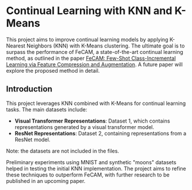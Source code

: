 # Continual Learning with KNN and K-Means

This project aims to improve continual learning models by applying K-Nearest Neighbors (KNN) with K-Means clustering. The ultimate goal is to surpass the performance of FeCAM, a state-of-the-art continual learning method, as outlined in the paper [FeCAM: Few-Shot Class-Incremental Learning via Feature Compression and Augmentation](https://arxiv.org/abs/2309.14062). A future paper will explore the proposed method in detail.

## Introduction

This project leverages KNN combined with K-Means for continual learning tasks. The main datasets include:
- **Visual Transformer Representations**: Dataset 1, which contains representations generated by a visual transformer model.
- **ResNet Representations**: Dataset 2, containing representations from a ResNet model.
  
Note: the datasets are not included in the files.

Preliminary experiments using MNIST and synthetic "moons" datasets helped in testing the initial KNN implementation. The project aims to refine these techniques to outperform FeCAM, with further research to be published in an upcoming paper.
